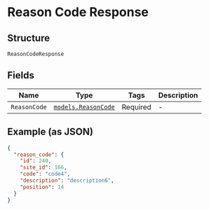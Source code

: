 
# Reason Code Response

## Structure

`ReasonCodeResponse`

## Fields

| Name | Type | Tags | Description |
|  --- | --- | --- | --- |
| `ReasonCode` | [`models.ReasonCode`](../../doc/models/reason-code.md) | Required | - |

## Example (as JSON)

```json
{
  "reason_code": {
    "id": 240,
    "site_id": 166,
    "code": "code4",
    "description": "description6",
    "position": 14
  }
}
```

